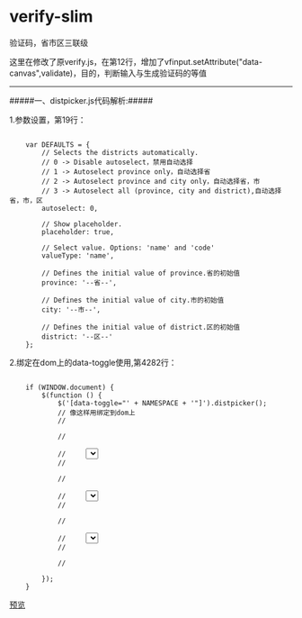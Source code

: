 # verify-slim
验证码，省市区三联级

这里在修改了原verify.js，在第12行，增加了vfinput.setAttribute("data-canvas",validate)，目的，判断输入与生成验证码的等值

***

#####一、distpicker.js代码解析:#####

1.参数设置，第19行：
<pre><code>
    var DEFAULTS = {
        // Selects the districts automatically.
        // 0 -> Disable autoselect，禁用自动选择
        // 1 -> Autoselect province only，自动选择省
        // 2 -> Autoselect province and city only，自动选择省，市
        // 3 -> Autoselect all (province, city and district),自动选择省，市，区
        autoselect: 0,

        // Show placeholder.
        placeholder: true,

        // Select value. Options: 'name' and 'code'
        valueType: 'name',

        // Defines the initial value of province.省的初始值
        province: '--省--',

        // Defines the initial value of city.市的初始值
        city: '--市--',

        // Defines the initial value of district.区的初始值
        district: '--区--'
    };
</code></pre>

2.绑定在dom上的data-toggle使用,第4282行：
<pre><code>
    if (WINDOW.document) {
        $(function () {
            $('[data-toggle="' + NAMESPACE + '"]').distpicker();
            // 像这样用绑定到dom上
            // <div data-toggle="distpicker" class="col-sm-8 distpicker">
            //     <div class="col-md-4">
            //     <select class="form-control" id="province3" data-province="---- 选择省 ----"></select>
            //     </div>
            //     <div class="col-md-4">
            //     <select class="form-control" id="city3" data-city="---- 选择市 ----"></select>
            //     </div>
            //     <div class="col-md-4">
            //     <select class="form-control" id="district3" data-district="---- 选择区 ----"></select>
            //     </div>
            // </div>
        });
    }
</code></pre>

[预览](https://besswang.github.io/verify-slim/index.html)

